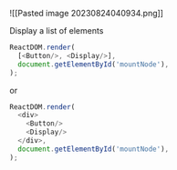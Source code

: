 ![[Pasted image 20230824040934.png]]

Display a list of elements
```js
ReactDOM.render(
  [<Button/>, <Display/>],
  document.getElementById('mountNode'),
);

```
or
```js
ReactDOM.render(
  <div>
    <Button/>
    <Display/>
  </div>,
  document.getElementById('mountNode'),
);
```
